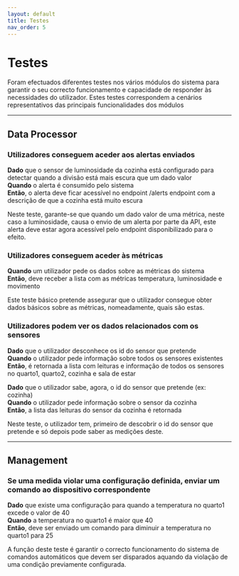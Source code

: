 ```yaml
---
layout: default
title: Testes
nav_order: 5
---
```


# Testes

Foram efectuados diferentes testes nos vários módulos do sistema para garantir o seu correcto funcionamento e capacidade de responder às necessidades do utilizador.
Estes testes correspondem a cenários representativos das principais funcionalidades dos módulos

---

## Data Processor

### Utilizadores conseguem aceder aos alertas enviados

**Dado** que o sensor de luminosidade da cozinha está configurado para detectar quando a divisão está mais escura que um dado valor <br>
**Quando** o alerta é consumido pelo sistema <br>
**Então**, o alerta deve ficar acessível no endpoint /alerts endpoint com a descrição de que a cozinha está muito escura <br>

Neste teste, garante-se que quando um dado valor de uma métrica, neste caso a luminosidade, causa o envio de um alerta por parte da API, este alerta deve estar agora acessível pelo endpoint disponibilizado para o efeito.

### Utilizadores conseguem aceder às métricas

**Quando** um utilizador pede os dados sobre as métricas do sistema <br>
**Então**, deve receber a lista com as métricas temperatura, luminosidade e movimento <br>

Este teste básico pretende assegurar que o utilizador consegue obter dados básicos sobre as métricas, nomeadamente, quais são estas.

### Utilizadores podem ver os dados relacionados com os sensores

**Dado** que o utilizador desconhece os id do sensor que pretende <br>
**Quando** o utilizador pede informação sobre todos os sensores existentes <br>
**Então**, é retornada a lista com leituras e informação de todos os sensores no quarto1, quarto2, cozinha e sala de estar <br>

**Dado** que o utilizador sabe, agora, o id do sensor que pretende (ex: cozinha) <br>
**Quando** o utilizador pede informação sobre o sensor da cozinha <br>
**Então**, a lista das leituras do sensor da cozinha é retornada <br>

Neste teste, o utilizador tem, primeiro de descobrir o id do sensor que pretende e só depois pode saber as medições deste.

---

## Management

### Se uma medida violar uma configuração definida, enviar um comando ao dispositivo correspondente

**Dado** que existe uma configuração para quando a temperatura no quarto1 excede o valor de 40 <br>
**Quando** a temperatura no quarto1 é maior que 40 <br>
**Então**, deve ser enviado um comando para diminuir a temperatura no quarto1 para 25 <br>

A função deste teste é garantir o correcto funcionamento do sistema de comandos automáticos que devem ser disparados aquando da violação de uma condição previamente configurada.